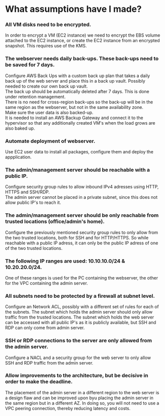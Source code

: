 # What assumptions have I made?
### **All VM disks need to be encrypted.**
In order to encrypt a VM (EC2 instance) we need to encrypt the EBS volume attached to the EC2 instance, or create the EC2 instance from an encrypted snapshot. This requires use of the KMS.
### **The webserver needs daily back-ups. These back-ups need to be saved for 7 days.**
Configure AWS Back Ups with a custom back up plan that takes a daily back up of the web server and place this in a back up vault. Possibly needed to create our own back up vault.  
The back up should be automatically deleted after 7 days. This is done under retention management.  
There is no need for cross-region back-ups so the back-up will be in the same region as the webserver, but not in the same availability zone.  
Make sure the user data is also backed-up.  
It is needed to install an AWS Backup Gateway and connect it to the hypervisor so that any additionally created VM's when the load grows are also baked up.
### **Automate deployment of webserver.**
Use EC2 user data to install all packages, configure them and deploy the appplication.
### **The admin/management server should be reachable with a public IP.**
Configure security group rules to allow inbound IPv4 adresses using HTTP, HTTPS and SSH/RDP.  
The admin server cannot be placed in a private subnet, since this does not allow public IP's to reach it.
### **The admin/management server should be only reachable from trusted locations (office/admin's home).**
Configure the previously mentioned security group rules to only allow from the two trusted locations, both for SSH and for HTTP/HTTPS. So while reachable with a public IP adress, it can only be the public IP adress of one of the two trusted locations.
### **The following IP ranges are used: 10.10.10.0/24 & 10.20.20.0/24.**
One of these ranges is used for the PC containing the webserver, the other for the VPC containing the admin server.
### **All subnets need to be protected by a firewall at subnet level.**
Configure an Network ACL, possibly with a different set of rules for each of the subnets. The subnet which holds the admin server should only allow traffic from the trusted locations. The subnet which holds the web server can be accessed with all public IP's as it is publicly available, but SSH and RDP can only come from admin server.
### **SSH or RDP connections to the server are only allowed from the admin server.**
Configure a NACL and a security group for the web server to only allow SSH and RDP traffic from the admin server.
### **Allow improvements to the architecture, but be decisive in order to make the deadline.**
The placement of the admin server in a different region to the web server is a design flaw and can be improved upon byu placing the admin server in the same region but in a different AZ. In doing so, you will not need to use a VPC peering connection, thereby reducing latency and costs. 